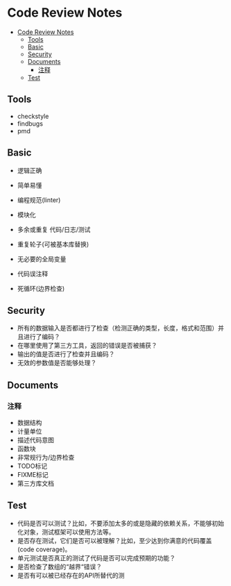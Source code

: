 # Code Review Notes

<!-- TOC -->

- [Code Review Notes](#code-review-notes)
  - [Tools](#tools)
  - [Basic](#basic)
  - [Security](#security)
  - [Documents](#documents)
    - [注释](#注释)
  - [Test](#test)

<!-- /TOC -->

## Tools

- checkstyle
- findbugs
- pmd

## Basic

- 逻辑正确
- 简单易懂
- 编程规范(linter)
- 模块化

- 多余或重复 代码/日志/测试
- 重复轮子(可被基本库替换)
- 无必要的全局变量
- 代码误注释
- 死循环(边界检查)

## Security

- 所有的数据输入是否都进行了检查（检测正确的类型，长度，格式和范围）并且进行了编码？
- 在哪里使用了第三方工具，返回的错误是否被捕获？
- 输出的值是否进行了检查并且编码？
- 无效的参数值是否能够处理？

## Documents

### 注释

- 数据结构
- 计量单位
- 描述代码意图
- 函数块
- 非常规行为/边界检查
- TODO标记
- FIXME标记
- 第三方库文档

## Test

- 代码是否可以测试？比如，不要添加太多的或是隐藏的依赖关系，不能够初始化对象，测试框架可以使用方法等。
- 是否存在测试，它们是否可以被理解？比如，至少达到你满意的代码覆盖(code coverage)。
- 单元测试是否真正的测试了代码是否可以完成预期的功能？
- 是否检查了数组的“越界“错误？
- 是否有可以被已经存在的API所替代的测
